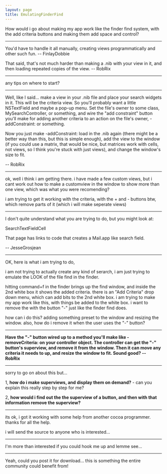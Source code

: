 ```yaml
---
layout: page
title: EmulatingFinderFind
---
```


How would i go about making my app work like the finder find system, with the add criteria buttons and making them add space and control?

----

You'd have to handle it all manually, creating views programmatically and other such fun. -- FinlayDobbie

That said, that's not much harder than making a .nib with your view in it, and then loading repeated copies of the view. -- RobRix

----

any tips on where to start?

----

Well, like I said... make a view in your .nib file and place your search widgets in it. This will be the criteria view. So you'll probably want a little NSTextField and maybe a pop-up menu. Set the file's owner to some class, MySearchController, or something, and wire the "add constraint" button you'll make for adding another criteria to an action on the file's owner, -addConstraint: or something.

Now you just make -addConstraint: load in the .nib again (there might be a better way than this, but this is simple enough), add the view to the window (if you could use a matrix, that would be nice, but matrices work with cells, not views, so I think you're stuck with just views), and change the window's size to fit.

-- RobRix

----

ok, well i think i am getting there. i have made a few custom views, but i cant work out how to make a customview in the window to show more than one view, which was what you were recomending?

i am trying to get it working with the criteria, with the + and - buttons btw, which remove parts of it (which i will make seperate views)

----

I don't quite understand what you are trying to do, but you might look at:

SearchTextFieldCell

That page has links to code that creates a Mail.app like search field.

-- JesseGrosjean

----

OK, here is what i am trying to do,

i am not trying to actually create any kind of serarch, i am just trying to emulate the LOOK of the file find in the finder.

hitting command+f in the finder brings up the find window, and inside the 2nd white box it shows the added criteria. there is an "Add Criteria" drop down menu, which can add bits to the 2nd white box. i am trying to make my app work like this, with things be added to the white box. i want to remove the with the button "-" just like the finder find does.

how can i do this? adding something preset to the window and resizing the window. also, how do i remove it when the user uses the "-" button?

----

**Have the "-" button wired up to a method you'll make like -removeCriteria: on your controller object. The controller can get the "-" button's superview, and remove it from the window. Then it can move any criteria it needs to up, and resize the window to fit. Sound good? -- RobRix**

----

sorry to go on about this but...

1, **how do i make superviews, and display them on demand?** - can you explain this really step by step for me?

2, **how would i find out the the superview of a button, and then with that information remove the superview?**

----

its ok, i got it working with some help from another cocoa programmer. thanks for all the help.

i will send the source to anyone who is interested...

----

I'm more than interested if you could hook me up and lemme see...

----

Yeah, could you post it for download... this is something the entire community could benefit from!

